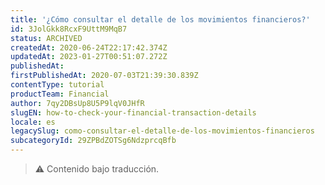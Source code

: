 ```yaml
---
title: '¿Cómo consultar el detalle de los movimientos financieros?'
id: 3JolGkk8RcxF9UttM9MqB7
status: ARCHIVED
createdAt: 2020-06-24T22:17:42.374Z
updatedAt: 2023-01-27T00:51:07.272Z
publishedAt: 
firstPublishedAt: 2020-07-03T21:39:30.839Z
contentType: tutorial
productTeam: Financial
author: 7qy2DBsUp8U5P9lqV0JHfR
slugEN: how-to-check-your-financial-transaction-details
locale: es
legacySlug: como-consultar-el-detalle-de-los-movimientos-financieros
subcategoryId: 29ZPBdZOTSg6NdzprcqBfb
---
```


>⚠️ Contenido bajo traducción.
